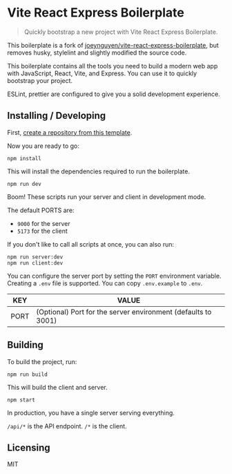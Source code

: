 # Vite React Express Boilerplate

> Quickly bootstrap a new project with Vite React Express Boilerplate.

This boilerplate is a fork of [joeynguyen/vite-react-express-boilerplate](https://github.com/joeynguyen/vite-react-express-boilerplate), but removes husky, stylelint and slightly modified the source code.

This boilerplate contains all the tools you need to build a modern web app with JavaScript, React, Vite, and Express.
You can use it to quickly bootstrap your project.

ESLint, prettier are configured to give you a solid development experience.

## Installing / Developing

First, [create a repository from this template](https://docs.github.com/en/github/creating-cloning-and-archiving-repositories/creating-a-repository-on-github/creating-a-repository-from-a-template).

Now you are ready to go:

```shell
npm install
```

This will install the dependencies required to run the boilerplate.

```shell
npm run dev
```

Boom! These scripts run your server and client in development mode.

The default PORTS are:

- `9000` for the server
- `5173` for the client

If you don't like to call all scripts at once, you can also run:

```shell
npm run server:dev
npm run client:dev
```

You can configure the server port by setting the `PORT` environment variable. Creating a `.env` file is supported. You can copy `.env.example` to `.env`.

| KEY  | VALUE                                                         |
| ---- | ------------------------------------------------------------- |
| PORT | (Optional) Port for the server environment (defaults to 3001) |

## Building

To build the project, run:

```shell
npm run build
```

This will build the client and server.

```shell
npm start
```

In production, you have a single server serving everything.

`/api/*` is the API endpoint.
`/*` is the client.

## Licensing

MIT
